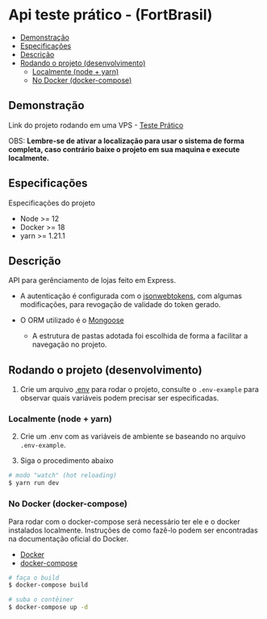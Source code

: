 # Api teste prático - (FortBrasil)

- [Demonstração](#Demonstração)
- [Especificações](#Especificações)
- [Descrição](#descri%c3%a7%c3%a3o)
- [Rodando o projeto (desenvolvimento)](#rodando-o-projeto-desenvolvimento)
  - [Localmente (node + yarn)](#localmente-node--yarn)
  - [No Docker (docker-compose)](#no-docker-docker-compose)

## Demonstração

Link do projeto rodando em uma VPS - [Teste Prático](http://157.245.249.89:8000)

OBS: **Lembre-se de ativar a localização para usar o sistema de forma completa, caso contrário baixe o projeto em sua maquina e execute localmente.**

## Especificações

Especificações do projeto

- Node >= 12
- Docker >= 18
- yarn >= 1.21.1

## Descrição

API para gerênciamento de lojas feito em Express.

- A autenticação é configurada com o [jsonwebtokens](https://jwt.io/),
  com algumas modificações, para revogação de validade do token gerado.

- O ORM utilizado é o [Mongoose](https://mongoosejs.com/)
  - A estrutura de pastas adotada foi escolhida de forma a facilitar a navegação no projeto.
  
## Rodando o projeto (desenvolvimento)

1. Crie um arquivo [.env](https://www.npmjs.com/package/dotenv) para rodar o
projeto, consulte o `.env-example` para observar quais variáveis podem precisar
ser especificadas.

### Localmente (node + yarn)

2. Crie um .env com as variáveis de ambiente se baseando no arquivo `.env-example`.

3. Siga o procedimento abaixo

```bash
# modo "watch" (hot reloading)
$ yarn run dev
```

### No Docker (docker-compose)

Para rodar com o docker-compose será necessário ter ele e o docker instalados
localmente. Instruções de como fazê-lo podem ser encontradas na documentação
oficial do Docker.

- [Docker](https://docs.docker.com/install/)
- [docker-compose](https://docs.docker.com/compose/install/)

```bash
# faça o build
$ docker-compose build

# suba o contêiner
$ docker-compose up -d
```